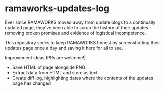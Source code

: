 # ramaworks-updates-log

Ever since RAMAWORKS moved away from update blogs to a continually updated page, they've been able to scrub the history of their updates - removing broken promises and evidence of logistical incompetence. 

This repository seeks to keep RAMAWORKS honest by screenshotting their updates page once a day and saving it here for all to see.

Improvement ideas (PRs are welcome!)
- Save HTML of page alongside PNG
- Extract data from HTML and store as text
- Create diff log, highlighting dates where the contents of the updates page has changed